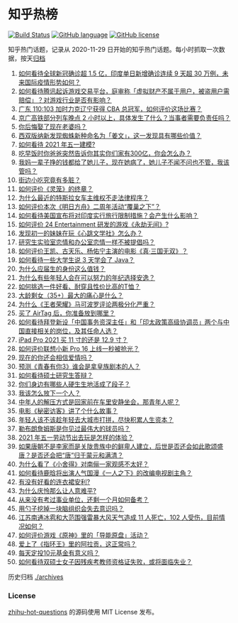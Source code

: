 # 知乎热榜
[![Build Status](https://github.com/ToWeLong/zhihu-hot-questions/workflows/CI/badge.svg)](https://github.com/ToWeLong/zhihu-hot-questions/actions)
[![GitHub language](https://img.shields.io/badge/language-golang-orange.svg)](https://golang.org/)
[![GitHub license](https://img.shields.io/github/license/ToWeLong/zhihu-hot-questions)](https://github.com/ToWeLong/zhihu-hot-questions/blob/main/LICENSE)

知乎热门话题，记录从 2020-11-29 日开始的知乎热门话题。每小时抓取一次数据，按天[归档](./archives)

<!-- BEGIN -->

1. [如何看待全球新冠确诊超 1.5 亿，印度单日新增确诊连续 9 天超 30 万例，未来国际疫情形势如何？](https://www.zhihu.com/question/457368252)
1. [如何看待腾讯起诉游戏交易平台，庭审称「虚拟财产不属于用户，被盗用户需赔偿」？对游戏行业是否有影响？](https://www.zhihu.com/question/457298163)
1. [广东 110:103 加时力克辽宁获得 CBA 总冠军，如何评价这场比赛？](https://www.zhihu.com/question/457433248)
1. [京广高铁部分列车晚点 2 小时以上，具体发生了什么？当事者需要负责任吗？](https://www.zhihu.com/question/457415431)
1. [你后悔娶了现在老婆吗？](https://www.zhihu.com/question/315457601)
1. [西双版纳新发现蜘蛛新种命名为「姜文」，这一发现具有哪些价值？](https://www.zhihu.com/question/457371552)
1. [如何看待 2021 年五一建模?](https://www.zhihu.com/question/457077323)
1. [吃早饭时你爸爸突然告诉你其实你们家有300亿，你会怎么办？](https://www.zhihu.com/question/447823721)
1. [我妈一辈子挣的钱都给了她儿子，现在她病了，她儿子不闻不问也不管，我该管吗？](https://www.zhihu.com/question/457182672)
1. [街边小吃究竟有多脏？](https://www.zhihu.com/question/275756508)
1. [如何评价《灵笼》的终章？](https://www.zhihu.com/question/457072944)
1. [为什么最近的特斯拉女车主维权不走法律程序？](https://www.zhihu.com/question/457223564)
1. [如何评价本次《明日方舟》二周年活动“覆巢之下”？](https://www.zhihu.com/question/457394249)
1. [如何看待美国宣布将对印度实行旅行限制措施？会产生什么影响？](https://www.zhihu.com/question/457369354)
1. [如何评价 24 Entertainment 研发的游戏《永劫无间》?](https://www.zhihu.com/question/361077302)
1. [发现初一的妹妹在玩《心跳文学社》怎么办？](https://www.zhihu.com/question/457348681)
1. [研究生实验室恋情和办公室恋情一样不被提倡吗？](https://www.zhihu.com/question/422926125)
1. [如何评价王凯、古天乐、杨佑宁主演的电影《真·三国无双》？](https://www.zhihu.com/question/456766202)
1. [如何看待一些大学生说 3 天学会了 Java？](https://www.zhihu.com/question/66535555)
1. [为什么应届生的身份这么值钱？](https://www.zhihu.com/question/296366864)
1. [为什么有些年轻人会在可以努力的年纪选择安逸？](https://www.zhihu.com/question/457144755)
1. [如何挑选一件好看、耐穿且性价比高的T恤？](https://www.zhihu.com/question/404173699)
1. [大龄剩女（35+）最大的痛心是什么？](https://www.zhihu.com/question/440901341)
1. [为什么《王者荣耀》马可波罗评论两极分化严重？](https://www.zhihu.com/question/450563897)
1. [买了 AirTag 后，你准备放到哪里？](https://www.zhihu.com/question/455714523)
1. [如何看待拜登新设「中国事务资深主任」和「印太政策高级协调员」两个与中国直接相关的岗位，及其任命人选？](https://www.zhihu.com/question/439647733)
1. [iPad Pro 2021 买 11 寸的还是 12.9 寸？](https://www.zhihu.com/question/455715172)
1. [如何评价联想小新 Pro 16 上线一秒被抢光？](https://www.zhihu.com/question/457352947)
1. [现在的你还会相信爱情吗？](https://www.zhihu.com/question/455292387)
1. [预测《青春有你3》谁会是拿皇族剧本的人？](https://www.zhihu.com/question/442475543)
1. [如何看待硕士研究生答辩？](https://www.zhihu.com/question/317931767)
1. [你们身边有哪些人硬生生地活成了段子？](https://www.zhihu.com/question/52114382)
1. [我该怎么放下一个人？](https://www.zhihu.com/question/447954221)
1. [中年人的解压方式是回家前在车里安静坐会，那青年人呢？](https://www.zhihu.com/question/390992174)
1. [电影《秘密访客》讲了个什么故事？](https://www.zhihu.com/question/457313735)
1. [年轻人该不该趁年轻去大城市打拼，尽快积累人生资本？](https://www.zhihu.com/question/457144259)
1. [勒布朗詹姆斯是你见过最伟大的球员吗？](https://www.zhihu.com/question/437242038)
1. [2021 年五一劳动节出去玩是怎样的体验？](https://www.zhihu.com/question/454814759)
1. [如果唐朝不是李家而是关陇贵族中的鲜卑人建立，后世是否还会如此歌颂盛唐？是否还会把“唐”归于蒙元和满清？](https://www.zhihu.com/question/40242155)
1. [为什么看了《小舍得》对南俪一家观感不太好？](https://www.zhihu.com/question/456348765)
1. [如何看待鹿晗将出演人气国漫《一人之下》的改编电视剧主角？](https://www.zhihu.com/question/457280792)
1. [有没有好看的连衣裙安利?](https://www.zhihu.com/question/371633748)
1. [为什么庆怜那么让人意难平?](https://www.zhihu.com/question/456799483)
1. [从来没有考过事业单位，还剩一个月如何备考？](https://www.zhihu.com/question/351990894)
1. [用勺子挖掉一块脑组织会失去意识吗？](https://www.zhihu.com/question/392867244)
1. [江苏南通冰雹和大范围强雷暴大风天气造成 11 人死亡，102 人受伤，目前情况如何？](https://www.zhihu.com/question/457376709)
1. [如何评价游戏《原神》里的「导能原盘」活动？](https://www.zhihu.com/question/457259249)
1. [爱上了《指环王》里的阿拉贡，这正常吗？](https://www.zhihu.com/question/457230172)
1. [每天定投10元基金有意义吗？](https://www.zhihu.com/question/400408500)
1. [如何看待双硕士女子因残疾考教师资格证失败，或将面临失业？](https://www.zhihu.com/question/457095862)

<!-- END -->

历史归档 [./archives](./archives)


### License
[zhihu-hot-questions](https://github.com/towelong/zhihu-hot-questions) 的源码使用 MIT License 发布。